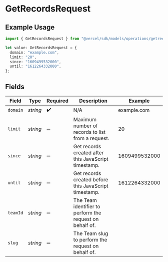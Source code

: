 # GetRecordsRequest

## Example Usage

```typescript
import { GetRecordsRequest } from "@vercel/sdk/models/operations/getrecords.js";

let value: GetRecordsRequest = {
  domain: "example.com",
  limit: "20",
  since: "1609499532000",
  until: "1612264332000",
};
```

## Fields

| Field                                                    | Type                                                     | Required                                                 | Description                                              | Example                                                  |
| -------------------------------------------------------- | -------------------------------------------------------- | -------------------------------------------------------- | -------------------------------------------------------- | -------------------------------------------------------- |
| `domain`                                                 | *string*                                                 | :heavy_check_mark:                                       | N/A                                                      | example.com                                              |
| `limit`                                                  | *string*                                                 | :heavy_minus_sign:                                       | Maximum number of records to list from a request.        | 20                                                       |
| `since`                                                  | *string*                                                 | :heavy_minus_sign:                                       | Get records created after this JavaScript timestamp.     | 1609499532000                                            |
| `until`                                                  | *string*                                                 | :heavy_minus_sign:                                       | Get records created before this JavaScript timestamp.    | 1612264332000                                            |
| `teamId`                                                 | *string*                                                 | :heavy_minus_sign:                                       | The Team identifier to perform the request on behalf of. |                                                          |
| `slug`                                                   | *string*                                                 | :heavy_minus_sign:                                       | The Team slug to perform the request on behalf of.       |                                                          |